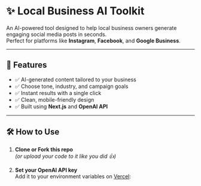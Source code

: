 # ✨ Local Business AI Toolkit

An AI-powered tool designed to help local business owners generate engaging social media posts in seconds.  
Perfect for platforms like **Instagram**, **Facebook**, and **Google Business**.

---

## 🚀 Features

- ✅ AI-generated content tailored to your business
- ✅ Choose tone, industry, and campaign goals
- ✅ Instant results with a single click
- ✅ Clean, mobile-friendly design
- ✅ Built using **Next.js** and **OpenAI API**

---

## 🛠️ How to Use

1. **Clone or Fork this repo**  
   *(or upload your code to it like you did 👍)*

2. **Set your OpenAI API key**  
   Add it to your environment variables on [Vercel](https://vercel.com/):

   
